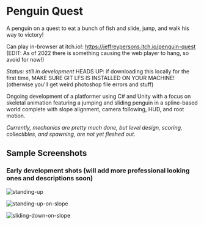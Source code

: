 # Penguin Quest
A penguin on a quest to eat a bunch of fish and slide, jump, and walk his way to victory!

Can play in-browser at itch.io!: https://jeffreypersons.itch.io/penguin-quest (EDIT: As of 2022 there is something causing the web player to hang, so avoid for now!)

_Status: still in development_
HEADS UP: if downloading this locally for the first time, MAKE SURE GIT LFS IS INSTALLED ON YOUR MACHINE! (otherwise you'll get weird photoshop file errors and stuff)

Ongoing development of a platformer using C# and Unity with a focus on skeletal animation featuring a jumping and sliding penguin in a spline-based world complete with slope alignment, camera following, HUD, and root motion.

*Currently, mechanics are pretty much done, but level design, scoring, collectibles, and spawning, are not yet fleshed out.*


## Sample Screenshots
### Early development shots (will add more professional looking ones and descriptions soon)
![standing-up](https://user-images.githubusercontent.com/8084757/90597527-2df3e200-e1a6-11ea-8724-219b50025dac.png)

![standing-up-on-slope](https://user-images.githubusercontent.com/8084757/90597529-2e8c7880-e1a6-11ea-8ff8-75531ca798fa.png)

![sliding-down-on-slope](https://user-images.githubusercontent.com/8084757/90597522-2cc2b500-e1a6-11ea-8882-8a5c46956e28.png)

